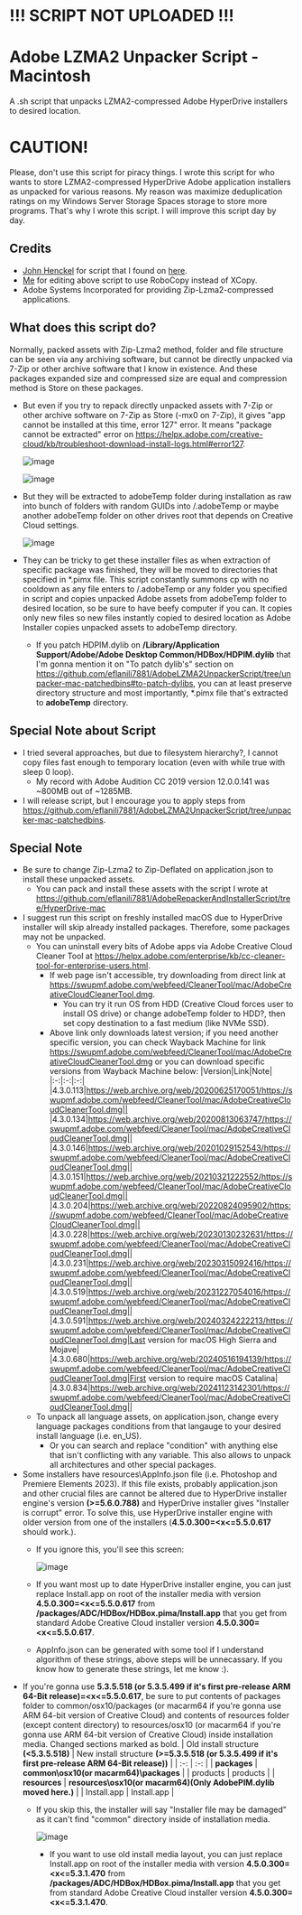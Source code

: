 # !!! SCRIPT NOT UPLOADED !!!

# Adobe LZMA2 Unpacker Script - Macintosh
A .sh script that unpacks LZMA2-compressed Adobe HyperDrive installers to desired location.

# CAUTION!
Please, don't use this script for piracy things. I wrote this script for who wants to store LZMA2-compressed HyperDrive Adobe application installers as unpacked for various reasons. My reason was maximize deduplication ratings on my Windows Server Storage Spaces storage to store more programs. That's why I wrote this script. I will improve this script day by day.

## Credits
- [John Henckel](https://superuser.com/users/219506/john-henckel) for script that I found on [here](https://superuser.com/a/1537608/1256850).
- [Me](https://github.com/eflanili7881) for editing above script to use RoboCopy instead of XCopy.
- Adobe Systems Incorporated for providing Zip-Lzma2-compressed applications.

## What does this script do?
Normally, packed assets with Zip-Lzma2 method, folder and file structure can be seen via any archiving software, but cannot be directly unpacked via 7-Zip or other archive software that I know in existence. And these packages expanded size and compressed size are equal and compression method is Store on these packages.
- But even if you try to repack directly unpacked assets with 7-Zip or other archive software on 7-Zip as Store (-mx0 on 7-Zip), it gives "app cannot be installed at this time, error 127" error. It means "package cannot be extracted" error on https://helpx.adobe.com/creative-cloud/kb/troubleshoot-download-install-logs.html#error127.

  ![image](https://github.com/user-attachments/assets/9caa637f-514b-4766-94b3-4b61aac26e33)

  ![image](https://github.com/user-attachments/assets/c684f98d-04cd-43ae-84d5-a5bfc6ad55c7)

- But they will be extracted to adobeTemp folder during installation as raw into bunch of folders with random GUIDs into /.adobeTemp or maybe another adobeTemp folder on other drives root that depends on Creative Cloud settings.

  ![image](https://github.com/user-attachments/assets/21bd56b1-7bc2-4762-a549-773cb5b75f66)

- They can be tricky to get these installer files as when extraction of specific package was finished, they will be moved to directories that specified in *.pimx file. This script constantly summons cp with no cooldown as any file enters to /.adobeTemp or any folder you specified in script and copies unpacked Adobe assets from adobeTemp folder to desired location, so be sure to have beefy computer if you can. It copies only new files so new files instantly copied to desired location as Adobe Installer copies unpacked assets to adobeTemp directory.
  - If you patch HDPIM.dylib on **/Library/Application Support/Adobe/Adobe Desktop Common/HDBox/HDPIM.dylib** that I'm gonna mention it on "To patch dylib's" section on https://github.com/eflanili7881/AdobeLZMA2UnpackerScript/tree/unpacker-mac-patchedbins#to-patch-dylibs, you can at least preserve directory structure and most importantly, *.pimx file that's extracted to **adobeTemp** directory.
## Special Note about Script
- I tried several approaches, but due to filesystem hierarchy?, I cannot copy files fast enough to temporary location (even with while true with sleep 0 loop).
  - My record with Adobe Audition CC 2019 version 12.0.0.141 was ~800MB out of ~1285MB.
- I will release script, but I encourage you to apply steps from https://github.com/eflanili7881/AdobeLZMA2UnpackerScript/tree/unpacker-mac-patchedbins.
## Special Note
- Be sure to change Zip-Lzma2 to Zip-Deflated on application.json to install these unpacked assets.
  - You can pack and install these assets with the script I wrote at https://github.com/eflanili7881/AdobeRepackerAndInstallerScript/tree/HyperDrive-mac
- I suggest run this script on freshly installed macOS due to HyperDrive installer will skip already installed packages. Therefore, some packages may not be unpacked.
  - You can uninstall every bits of Adobe apps via Adobe Creative Cloud Cleaner Tool at https://helpx.adobe.com/enterprise/kb/cc-cleaner-tool-for-enterprise-users.html.
    - If web page isn't accessible, try downloading from direct link at https://swupmf.adobe.com/webfeed/CleanerTool/mac/AdobeCreativeCloudCleanerTool.dmg.
      - You can try it run OS from HDD (Creative Cloud forces user to install OS drive) or change adobeTemp folder to HDD?, then set copy destination to a fast medium (like NVMe SSD).
    - Above link only downloads latest version; if you need another specific version, you can check Wayback Machine for link https://swupmf.adobe.com/webfeed/CleanerTool/mac/AdobeCreativeCloudCleanerTool.dmg or you can download specific versions from Wayback Machine below:
      |Version|Link|Note|
      |:-:|:-:|:-:|
      |4.3.0.113|https://web.archive.org/web/20200625170051/https://swupmf.adobe.com/webfeed/CleanerTool/mac/AdobeCreativeCloudCleanerTool.dmg||
      |4.3.0.134|https://web.archive.org/web/20200813063747/https://swupmf.adobe.com/webfeed/CleanerTool/mac/AdobeCreativeCloudCleanerTool.dmg||
      |4.3.0.146|https://web.archive.org/web/20201029152543/https://swupmf.adobe.com/webfeed/CleanerTool/mac/AdobeCreativeCloudCleanerTool.dmg||
      |4.3.0.151|https://web.archive.org/web/20210321222552/https://swupmf.adobe.com/webfeed/CleanerTool/mac/AdobeCreativeCloudCleanerTool.dmg||
      |4.3.0.204|https://web.archive.org/web/20220824095902/https://swupmf.adobe.com/webfeed/CleanerTool/mac/AdobeCreativeCloudCleanerTool.dmg||
      |4.3.0.228|https://web.archive.org/web/20230130232631/https://swupmf.adobe.com/webfeed/CleanerTool/mac/AdobeCreativeCloudCleanerTool.dmg||
      |4.3.0.231|https://web.archive.org/web/20230315092416/https://swupmf.adobe.com/webfeed/CleanerTool/mac/AdobeCreativeCloudCleanerTool.dmg||
      |4.3.0.519|https://web.archive.org/web/20231227054016/https://swupmf.adobe.com/webfeed/CleanerTool/mac/AdobeCreativeCloudCleanerTool.dmg||
      |4.3.0.591|https://web.archive.org/web/20240324222213/https://swupmf.adobe.com/webfeed/CleanerTool/mac/AdobeCreativeCloudCleanerTool.dmg|Last version for macOS High Sierra and Mojave|
      |4.3.0.680|https://web.archive.org/web/20240516194139/https://swupmf.adobe.com/webfeed/CleanerTool/mac/AdobeCreativeCloudCleanerTool.dmg|First version to require macOS Catalina|
      |4.3.0.834|https://web.archive.org/web/20241123142301/https://swupmf.adobe.com/webfeed/CleanerTool/mac/AdobeCreativeCloudCleanerTool.dmg||
  - To unpack all language assets, on application.json, change every language packages conditions from that langauge to your desired install language (i.e. en_US).
    - Or you can search and replace "condition" with anything else that isn't conflicting with any variable. This also allows to unpack all architectures and other special packages.
- Some installers have resources\AppInfo.json file (i.e. Photoshop and Premiere Elements 2023). If this file exists, probably application.json and other crucial files are cannot be altered due to HyperDrive installer engine's version **(>=5.6.0.788)** and HyperDrive installer gives "Installer is corrupt" error. To solve this, use HyperDrive installer engine with older version from one of the installers (**4.5.0.300=<x<=5.5.0.617** should work.).
  - If you ignore this, you'll see this screen:
 
    ![image](https://github.com/user-attachments/assets/e5556fa0-5083-40bd-be5b-52fd1eb7e893)

  - If you want most up to date HyperDrive installer engine, you can just replace Install.app on root of the installer media with version **4.5.0.300=<x<=5.5.0.617** from **/packages/ADC/HDBox/HDBox.pima/Install.app** that you get from standard Adobe Creative Cloud installer version **4.5.0.300=<x<=5.5.0.617**.
  - AppInfo.json can be generated with some tool if I understand algorithm of these strings, above steps will be unnecassary. If you know how to generate these strings, let me know :).
- If you're gonna use **5.3.5.518 (or 5.3.5.499 if it's first pre-release ARM 64-Bit release)=<x<=5.5.0.617**, be sure to put contents of packages folder to common/osx10/packages (or macarm64 if you're gonna use ARM 64-bit version of Creative Cloud) and contents of resources folder (except content directory) to resources/osx10 (or macarm64 if you're gonna use ARM 64-bit version of Creative Cloud) inside installation media. Changed sections marked as bold.
  | Old install structure **(<5.3.5.518)** | New install structure **(>=5.3.5.518 (or 5.3.5.499 if it's first pre-release ARM 64-Bit release))** |
  | :-: | :-: |
  | **packages** | **common\osx10(or macarm64)\packages** |
  | products | products |
  | **resources** | **resources\osx10(or macarm64)(Only AdobePIM.dylib moved here.)** |
  | Install.app | Install.app |
  - If you skip this, the installer will say "Installer file may be damaged" as it can't find "common" directory inside of installation media.
 
    ![image](https://github.com/user-attachments/assets/b6674f3f-4528-4950-9587-2fa8d94d4a33)

    - If you want to use old install media layout, you can just replace Install.app on root of the installer media with version **4.5.0.300=<x<=5.3.1.470** from **/packages/ADC/HDBox/HDBox.pima/Install.app** that you get from standard Adobe Creative Cloud installer version **4.5.0.300=<x<=5.3.1.470**.
